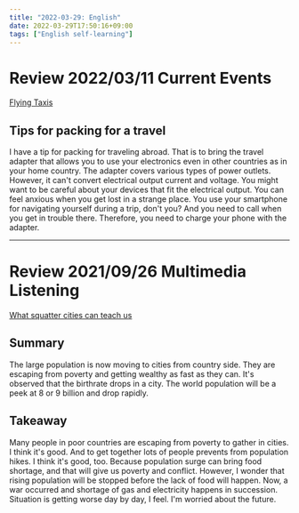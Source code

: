 ```yaml
---
title: "2022-03-29: English"
date: 2022-03-29T17:50:16+09:00
tags: ["English self-learning"]
---
```

# Review 2022/03/11 Current Events
[Flying Taxis](https://breakingnewsenglish.com/2202/220217-flying-taxis.html)

## Tips for packing for a travel
I have a tip for packing for traveling abroad.
That is to bring the travel adapter that allows you to use your electronics even in other countries as in your home country.
The adapter covers various types of power outlets.
However, it can't convert electrical output current and voltage.
You might want to be careful about your devices that fit the electrical output.
You can feel anxious when you get lost in a strange place.
You use your smartphone for navigating yourself during a trip, don't you?
And you need to call when you get in trouble there.
Therefore, you need to charge your phone with the adapter.

---
# Review 2021/09/26 Multimedia Listening
[What squatter cities can teach us](https://www.ted.com/talks/stewart_brand_what_squatter_cities_can_teach_us?language=en)

## Summary
The large population is now moving to cities from country side.
They are escaping from poverty and getting wealthy as fast as they can.
It's observed that the birthrate drops in a city.
The world population will be a peek at 8 or 9 billion and drop rapidly.

## Takeaway
Many people in poor countries are escaping from poverty to gather in cities.
I think it's good.
And to get together lots of people prevents from population hikes.
I think it's good, too.
Because population surge can bring food shortage, and that will give us poverty and conflict.
However, I wonder that rising population will be stopped before the lack of food will happen.
Now, a war occurred and shortage of gas and electricity happens in succession.
Situation is getting worse day by day, I feel.
I'm worried about the future.